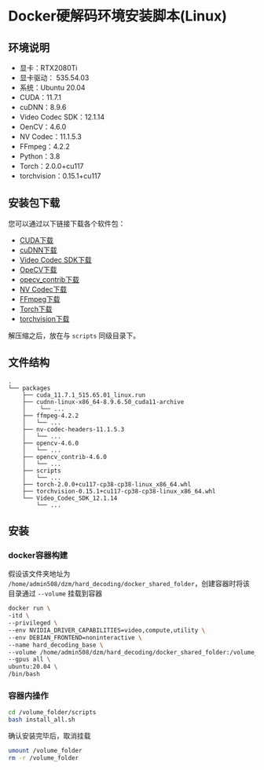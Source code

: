 # Docker硬解码环境安装脚本(Linux)

## 环境说明

- 显卡：RTX2080Ti
- 显卡驱动： 535.54.03
- 系统：Ubuntu 20.04
- CUDA：11.7.1
- cuDNN：8.9.6
- Video Codec SDK：12.1.14
- OenCV：4.6.0
- NV Codec：11.1.5.3
- FFmpeg：4.2.2
- Python：3.8
- Torch：2.0.0+cu117
- torchvision：0.15.1+cu117

## 安装包下载

您可以通过以下链接下载各个软件包：

- [CUDA下载](https://developer.download.nvidia.com/compute/cuda/11.7.1/local_installers/cuda_11.7.1_515.65.01_linux.run)
- [cuDNN下载](https://developer.nvidia.com/downloads/compute/cudnn/secure/8.9.6/local_installers/11.x/cudnn-linux-x86_64-8.9.6.50_cuda11-archive.tar.xz)
- [Video Codec SDK下载](https://developer.download.nvidia.com/designworks/video-codec-sdk/secure/12.1/Video_Codec_SDK_12.1.14.zip)
- [OpeCV下载](https://github.com/opencv/opencv/archive/4.6.0.zip)
- [opecv_contrib下载](https://github.com/opencv/opencv_contrib/archive/4.6.0.zip)
- [NV Codec下载](https://github.com/FFmpeg/nv-codec-headers/releases/download/n11.1.5.3/nv-codec-headers-11.1.5.3.tar.gz)
- [FFmpeg下载](https://launchpad.net/ubuntu/+archive/primary/+sourcefiles/ffmpeg/7:4.2.2-1ubuntu1/ffmpeg_4.2.2.orig.tar.xz)
- [Torch下载](https://download.pytorch.org/whl/cu117/torch-2.0.0%2Bcu117-cp38-cp38-linux_x86_64.whl)
- [torchvision下载](https://download.pytorch.org/whl/cu117/torchvision-0.15.1%2Bcu117-cp38-cp38-linux_x86_64.whl)

解压缩之后，放在与 `scripts` 同级目录下。

## 文件结构

```text
.
└── packages
    ├── cuda_11.7.1_515.65.01_linux.run
    ├── cudnn-linux-x86_64-8.9.6.50_cuda11-archive
    │    └── ...
    ├── ffmpeg-4.2.2
    │   └── ...
    ├── nv-codec-headers-11.1.5.3
    │   └── ...
    ├── opencv-4.6.0
    │   └── ...
    ├── opencv_contrib-4.6.0
    │   └── ...
    ├── scripts
    │   └── ...
    ├── torch-2.0.0+cu117-cp38-cp38-linux_x86_64.whl
    ├── torchvision-0.15.1+cu117-cp38-cp38-linux_x86_64.whl
    └── Video_Codec_SDK_12.1.14
        └── ...
```

## 安装

### docker容器构建

假设该文件夹地址为 `/home/admin508/dzm/hard_decoding/docker_shared_folder`，创建容器时将该目录通过 `--volume` 挂载到容器

```bash
docker run \
-itd \
--privileged \
--env NVIDIA_DRIVER_CAPABILITIES=video,compute,utility \
--env DEBIAN_FRONTEND=noninteractive \
--name hard_decoding_base \
--volume /home/admin508/dzm/hard_decoding/docker_shared_folder:/volume_folder \
--gpus all \
ubuntu:20.04 \
/bin/bash
```

### 容器内操作

```bash
cd /volume_folder/scripts
bash install_all.sh
```

确认安装完毕后，取消挂载

```bash
umount /volume_folder
rm -r /volume_folder
```
